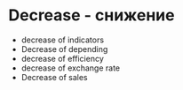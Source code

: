 # Decrease - снижение

- decrease of indicators
- Decrease of depending
- decrease of efficiency
- decrease of exchange rate
- Decrease of sales
